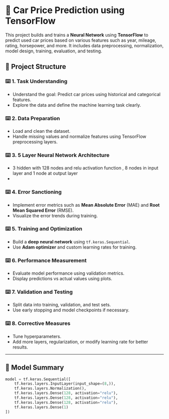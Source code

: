 # 🚗 Car Price Prediction using TensorFlow

This project builds and trains a **Neural Network** using **TensorFlow** to predict used car prices based on various features such as year, mileage, rating, horsepower, and more. It includes data preprocessing, normalization, model design, training, evaluation, and testing.
## 📌 Project Structure

### ⌨️ 1. Task Understanding
- Understand the goal: Predict car prices using historical and categorical features.
- Explore the data and define the machine learning task clearly.

### ⌨️ 2. Data Preparation 
- Load and clean the dataset.
- Handle missing values and normalize features using TensorFlow preprocessing layers.

### ⌨️ 3. 5 Layer Neural Network Architecture
- 3 hidden with 128 nodes and relu activation function , 8 nodes in input layer and 1 node at output layer
- 
### ⌨️ 4. Error Sanctioning 
- Implement error metrics such as **Mean Absolute Error** (MAE) and **Root Mean Squared Error** (RMSE).
- Visualize the error trends during training.

### ⌨️ 5. Training and Optimization
- Build a **deep neural network** using `tf.keras.Sequential`.
- Use **Adam optimizer** and custom learning rates for training.

### ⌨️ 6. Performance Measurement
- Evaluate model performance using validation metrics.
- Display predictions vs actual values using plots.

### ⌨️ 7. Validation and Testing 
- Split data into training, validation, and test sets.
- Use early stopping and model checkpoints if necessary.

### ⌨️ 8. Corrective Measures 
- Tune hyperparameters.
- Add more layers, regularization, or modify learning rate for better results.

---
## 🚀 Model Summary

```python
model = tf.keras.Sequential([
    tf.keras.layers.InputLayer(input_shape=(8,)),
    tf.keras.layers.Normalization(),
    tf.keras.layers.Dense(128, activation="relu"),
    tf.keras.layers.Dense(128, activation="relu"),
    tf.keras.layers.Dense(128, activation="relu"),
    tf.keras.layers.Dense(1)
])

